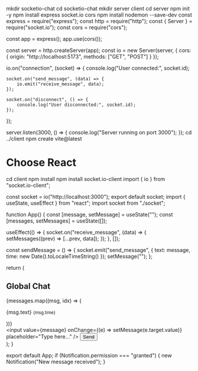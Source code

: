 mkdir socketio-chat
cd socketio-chat
mkdir server client
cd server
npm init -y
npm install express socket.io cors
npm install nodemon --save-dev
const express = require("express");
const http = require("http");
const { Server } = require("socket.io");
const cors = require("cors");

const app = express();
app.use(cors());

const server = http.createServer(app);
const io = new Server(server, {
    cors: { origin: "http://localhost:5173", methods: ["GET", "POST"] }
});

io.on("connection", (socket) => {
    console.log("User connected:", socket.id);

    socket.on("send_message", (data) => {
        io.emit("receive_message", data);
    });

    socket.on("disconnect", () => {
        console.log("User disconnected:", socket.id);
    });
});

server.listen(3000, () => {
    console.log("Server running on port 3000");
});
cd ../client
npm create vite@latest
# Choose React
cd client
npm install
npm install socket.io-client
import { io } from "socket.io-client";

const socket = io("http://localhost:3000");
export default socket;
import { useState, useEffect } from "react";
import socket from "./socket";

function App() {
  const [message, setMessage] = useState("");
  const [messages, setMessages] = useState([]);

  useEffect(() => {
    socket.on("receive_message", (data) => {
      setMessages((prev) => [...prev, data]);
    });
  }, []);

  const sendMessage = () => {
    socket.emit("send_message", { text: message, time: new Date().toLocaleTimeString() });
    setMessage("");
  };

  return (
    <div>
      <h2>Global Chat</h2>
      <div>
        {messages.map((msg, idx) => (
          <p key={idx}>{msg.text} <small>{msg.time}</small></p>
        ))}
      </div>
      <input
        value={message}
        onChange={(e) => setMessage(e.target.value)}
        placeholder="Type here..."
      />
      <button onClick={sendMessage}>Send</button>
    </div>
  );
}

export default App;
if (Notification.permission === "granted") {
  new Notification("New message received");
}
